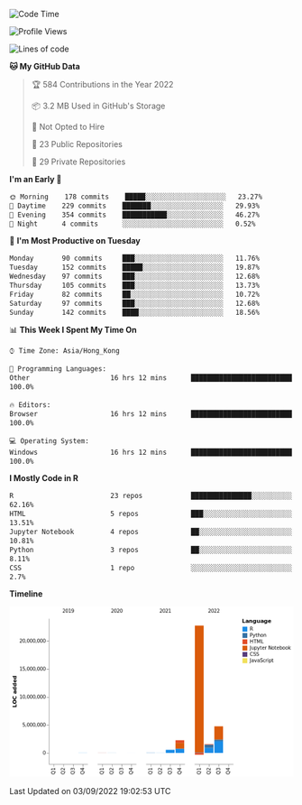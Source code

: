 

<!--**wt12318/wt12318** is a ✨ _special_ ✨ repository because its `README.md` (this file) appears on your GitHub profile.-->

<!--START_SECTION:waka-->
![Code Time](http://img.shields.io/badge/Code%20Time-495%20hrs%2044%20mins-blue)

![Profile Views](http://img.shields.io/badge/Profile%20Views-1-blue)

![Lines of code](https://img.shields.io/badge/From%20Hello%20World%20I%27ve%20Written-32%20Million%20lines%20of%20code-blue)

**🐱 My GitHub Data** 

> 🏆 584 Contributions in the Year 2022
 > 
> 📦 3.2 MB Used in GitHub's Storage 
 > 
> 🚫 Not Opted to Hire
 > 
> 📜 23 Public Repositories 
 > 
> 🔑 29 Private Repositories  
 > 
**I'm an Early 🐤** 

```text
🌞 Morning    178 commits    █████░░░░░░░░░░░░░░░░░░░░   23.27% 
🌆 Daytime    229 commits    ███████░░░░░░░░░░░░░░░░░░   29.93% 
🌃 Evening    354 commits    ███████████░░░░░░░░░░░░░░   46.27% 
🌙 Night      4 commits      ░░░░░░░░░░░░░░░░░░░░░░░░░   0.52%

```
📅 **I'm Most Productive on Tuesday** 

```text
Monday       90 commits     ███░░░░░░░░░░░░░░░░░░░░░░   11.76% 
Tuesday      152 commits    █████░░░░░░░░░░░░░░░░░░░░   19.87% 
Wednesday    97 commits     ███░░░░░░░░░░░░░░░░░░░░░░   12.68% 
Thursday     105 commits    ███░░░░░░░░░░░░░░░░░░░░░░   13.73% 
Friday       82 commits     ██░░░░░░░░░░░░░░░░░░░░░░░   10.72% 
Saturday     97 commits     ███░░░░░░░░░░░░░░░░░░░░░░   12.68% 
Sunday       142 commits    ████░░░░░░░░░░░░░░░░░░░░░   18.56%

```


📊 **This Week I Spent My Time On** 

```text
⌚︎ Time Zone: Asia/Hong_Kong

💬 Programming Languages: 
Other                    16 hrs 12 mins      █████████████████████████   100.0%

🔥 Editors: 
Browser                  16 hrs 12 mins      █████████████████████████   100.0%

💻 Operating System: 
Windows                  16 hrs 12 mins      █████████████████████████   100.0%

```

**I Mostly Code in R** 

```text
R                        23 repos            ███████████████░░░░░░░░░░   62.16% 
HTML                     5 repos             ███░░░░░░░░░░░░░░░░░░░░░░   13.51% 
Jupyter Notebook         4 repos             ██░░░░░░░░░░░░░░░░░░░░░░░   10.81% 
Python                   3 repos             ██░░░░░░░░░░░░░░░░░░░░░░░   8.11% 
CSS                      1 repo              ░░░░░░░░░░░░░░░░░░░░░░░░░   2.7%

```


**Timeline**

![Chart not found](https://raw.githubusercontent.com/wt12318/wt12318/main/charts/bar_graph.png) 


 Last Updated on 03/09/2022 19:02:53 UTC
<!--END_SECTION:waka-->



